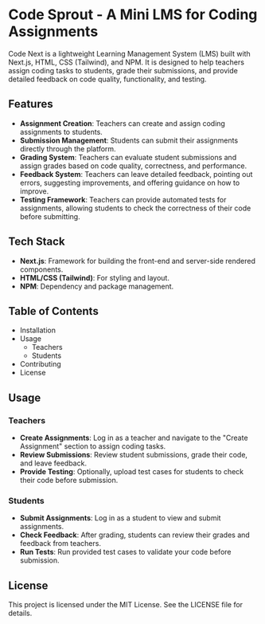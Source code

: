 # Code Sprout - A Mini LMS for Coding Assignments

Code Next is a lightweight Learning Management System (LMS) built with Next.js, HTML, CSS (Tailwind), and NPM. It is designed to help teachers assign coding tasks to students, grade their submissions, and provide detailed feedback on code quality, functionality, and testing.

## Features

- **Assignment Creation**: Teachers can create and assign coding assignments to students.
- **Submission Management**: Students can submit their assignments directly through the platform.
- **Grading System**: Teachers can evaluate student submissions and assign grades based on code quality, correctness, and performance.
- **Feedback System**: Teachers can leave detailed feedback, pointing out errors, suggesting improvements, and offering guidance on how to improve.
- **Testing Framework**: Teachers can provide automated tests for assignments, allowing students to check the correctness of their code before submitting.

## Tech Stack

- **Next.js**: Framework for building the front-end and server-side rendered components.
- **HTML/CSS (Tailwind)**: For styling and layout.
- **NPM**: Dependency and package management.

## Table of Contents

- Installation
- Usage
  - Teachers
  - Students
- Contributing
- License


## Usage

### Teachers

- **Create Assignments**: Log in as a teacher and navigate to the "Create Assignment" section to assign coding tasks.
- **Review Submissions**: Review student submissions, grade their code, and leave feedback.
- **Provide Testing**: Optionally, upload test cases for students to check their code before submission.

### Students

- **Submit Assignments**: Log in as a student to view and submit assignments.
- **Check Feedback**: After grading, students can review their grades and feedback from teachers.
- **Run Tests**: Run provided test cases to validate your code before submission.


## License

This project is licensed under the MIT License. See the LICENSE file for details.
